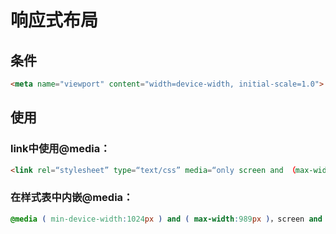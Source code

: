 # 响应式布局

## 条件

```html
<meta name="viewport" content="width=device-width, initial-scale=1.0">
```

## 使用

### link中使用@media：

```html
<link rel=“stylesheet” type=“text/css” media=“only screen and （max-width： 480px），only screen and （max-device-width： 480px）” href=“link.css”/>
```

### 在样式表中内嵌@media：

```css
@media ( min-device-width:1024px ) and ( max-width:989px )，screen and ( max-device-width:480px )，( max-device-width:480px ) and ( orientation:landscape )，( min-device-width:480px ) and ( max-device-width:1024px ) and ( orientation:portrait ) {srules}
```